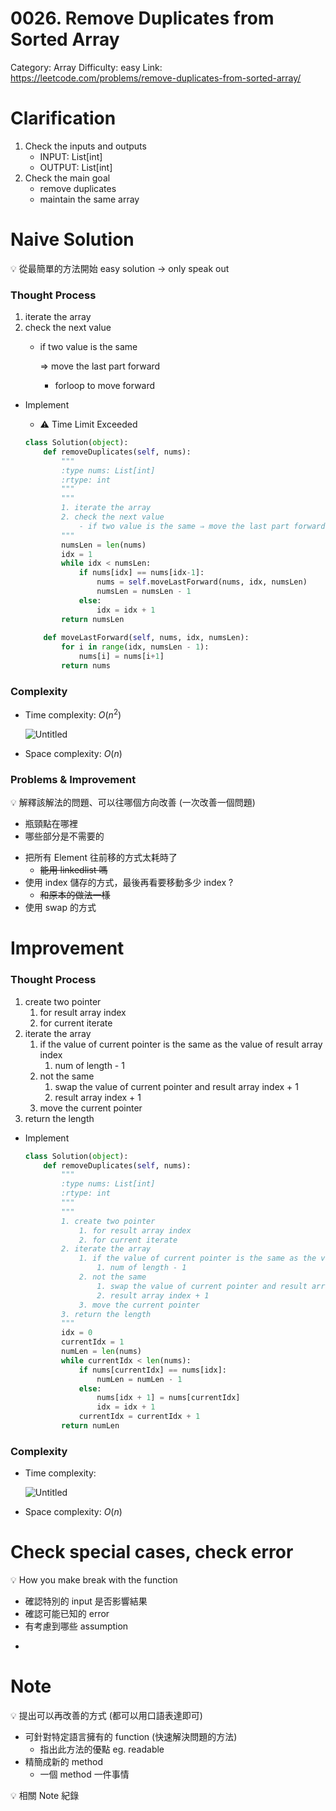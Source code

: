 # 0026. Remove Duplicates from Sorted Array

Category: Array
Difficulty: easy
Link: https://leetcode.com/problems/remove-duplicates-from-sorted-array/

# Clarification

1. Check the inputs and outputs
    - INPUT: List[int]
    - OUTPUT: List[int]
2. Check the main goal
    - remove duplicates
    - maintain the same array

# Naive Solution

<aside>
💡 從最簡單的方法開始 easy solution → only speak out

</aside>

### Thought Process

1. iterate the array
2. check the next value
    - if two value is the same
        
        ⇒ move the last part forward
        
        - forloop to move forward
- Implement
    - ⚠️ Time Limit Exceeded
    
    ```python
    class Solution(object):
        def removeDuplicates(self, nums):
            """
            :type nums: List[int]
            :rtype: int
            """
            """
            1. iterate the array
            2. check the next value
                - if two value is the same ⇒ move the last part forward
            """
            numsLen = len(nums)
            idx = 1
            while idx < numsLen:
                if nums[idx] == nums[idx-1]:
                    nums = self.moveLastForward(nums, idx, numsLen)
                    numsLen = numsLen - 1
                else:
                    idx = idx + 1
            return numsLen
        
        def moveLastForward(self, nums, idx, numsLen):
            for i in range(idx, numsLen - 1):
                nums[i] = nums[i+1]
            return nums
    ```
    

### Complexity

- Time complexity: $O(n^2)$
    
    ![Untitled](./Untitled.png)
    
- Space complexity: $O(n)$

### Problems & Improvement

<aside>
💡 解釋該解法的問題、可以往哪個方向改善 (一次改善一個問題)

- 瓶頸點在哪裡
- 哪些部分是不需要的
</aside>

- 把所有 Element 往前移的方式太耗時了
    - ~~能用 linkedlist 嗎~~
- 使用 index 儲存的方式，最後再看要移動多少 index ?
    - ~~和原本的做法一樣~~
- 使用 swap 的方式

# Improvement

### Thought Process

1. create two pointer
    1. for result array index
    2. for current iterate
2. iterate the array
    1. if the value of current pointer is the same as the value of result array index
        1. num of length - 1
    2. not the same
        1. swap the value of current pointer and result array index + 1
        2. result array index + 1
    3. move the current pointer
3. return the length
- Implement
    
    ```python
    class Solution(object):
        def removeDuplicates(self, nums):
            """
            :type nums: List[int]
            :rtype: int
            """
            """
            1. create two pointer
                1. for result array index
                2. for current iterate
            2. iterate the array
                1. if the value of current pointer is the same as the value of result array index
                    1. num of length - 1
                2. not the same
                    1. swap the value of current pointer and result array index + 1
                    2. result array index + 1
                3. move the current pointer
            3. return the length
            """
            idx = 0
            currentIdx = 1
            numLen = len(nums)
            while currentIdx < len(nums):
                if nums[currentIdx] == nums[idx]:
                    numLen = numLen - 1
                else:
                    nums[idx + 1] = nums[currentIdx]
                    idx = idx + 1
                currentIdx = currentIdx + 1
            return numLen
    ```
    

### Complexity

- Time complexity:
    
    ![Untitled](./Untitled%201.png)
    
- Space complexity: $O(n)$

# Check special cases, check error

<aside>
💡 How you make break with the function

- 確認特別的 input 是否影響結果
- 確認可能已知的 error
- 有考慮到哪些 assumption
</aside>

- 

# Note

<aside>
💡 提出可以再改善的方式 (都可以用口語表達即可)

- 可針對特定語言擁有的 function (快速解決問題的方法)
    - 指出此方法的優點 eg. readable
- 精簡成新的 method
    - 一個 method 一件事情
</aside>

<aside>
💡 相關 Note 紀錄

</aside>